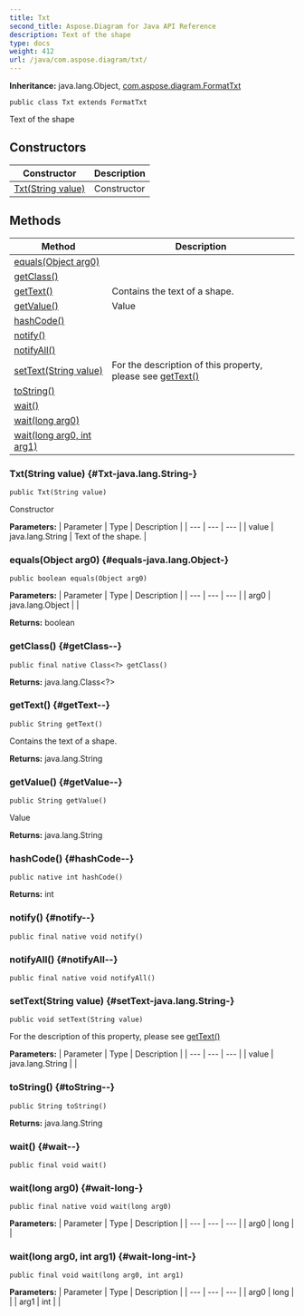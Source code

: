 ```yaml
---
title: Txt
second_title: Aspose.Diagram for Java API Reference
description: Text of the shape
type: docs
weight: 412
url: /java/com.aspose.diagram/txt/
---
```


**Inheritance:**
java.lang.Object, [com.aspose.diagram.FormatTxt](../../com.aspose.diagram/formattxt)
```
public class Txt extends FormatTxt
```

Text of the shape
## Constructors

| Constructor | Description |
| --- | --- |
| [Txt(String value)](#Txt-java.lang.String-) | Constructor |
## Methods

| Method | Description |
| --- | --- |
| [equals(Object arg0)](#equals-java.lang.Object-) |  |
| [getClass()](#getClass--) |  |
| [getText()](#getText--) | Contains the text of a shape. |
| [getValue()](#getValue--) | Value |
| [hashCode()](#hashCode--) |  |
| [notify()](#notify--) |  |
| [notifyAll()](#notifyAll--) |  |
| [setText(String value)](#setText-java.lang.String-) | For the description of this property, please see [getText()](../../com.aspose.diagram/txt\#getText--) |
| [toString()](#toString--) |  |
| [wait()](#wait--) |  |
| [wait(long arg0)](#wait-long-) |  |
| [wait(long arg0, int arg1)](#wait-long-int-) |  |
### Txt(String value) {#Txt-java.lang.String-}
```
public Txt(String value)
```


Constructor

**Parameters:**
| Parameter | Type | Description |
| --- | --- | --- |
| value | java.lang.String | Text of the shape. |

### equals(Object arg0) {#equals-java.lang.Object-}
```
public boolean equals(Object arg0)
```




**Parameters:**
| Parameter | Type | Description |
| --- | --- | --- |
| arg0 | java.lang.Object |  |

**Returns:**
boolean
### getClass() {#getClass--}
```
public final native Class<?> getClass()
```




**Returns:**
java.lang.Class<?>
### getText() {#getText--}
```
public String getText()
```


Contains the text of a shape.

**Returns:**
java.lang.String
### getValue() {#getValue--}
```
public String getValue()
```


Value

**Returns:**
java.lang.String
### hashCode() {#hashCode--}
```
public native int hashCode()
```




**Returns:**
int
### notify() {#notify--}
```
public final native void notify()
```




### notifyAll() {#notifyAll--}
```
public final native void notifyAll()
```




### setText(String value) {#setText-java.lang.String-}
```
public void setText(String value)
```


For the description of this property, please see [getText()](../../com.aspose.diagram/txt\#getText--)

**Parameters:**
| Parameter | Type | Description |
| --- | --- | --- |
| value | java.lang.String |  |

### toString() {#toString--}
```
public String toString()
```




**Returns:**
java.lang.String
### wait() {#wait--}
```
public final void wait()
```




### wait(long arg0) {#wait-long-}
```
public final native void wait(long arg0)
```




**Parameters:**
| Parameter | Type | Description |
| --- | --- | --- |
| arg0 | long |  |

### wait(long arg0, int arg1) {#wait-long-int-}
```
public final void wait(long arg0, int arg1)
```




**Parameters:**
| Parameter | Type | Description |
| --- | --- | --- |
| arg0 | long |  |
| arg1 | int |  |

